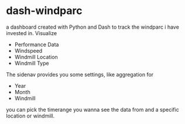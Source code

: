 # dash-windparc
a dashboard created with Python and Dash to track the windparc i have invested in. Visualize 
- Performance Data 
- Windspeed 
- Windmill Location 
- Windmill Type
 
The sidenav provides you some settings, like aggregation for
- Year
- Month
- Windmill

you can pick the timerange you wanna see the data from and a specific location or windmill.


